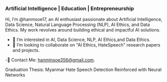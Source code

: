 ### Artificial Intelligence | Education | Entrepreneurship

Hi, I’m @hanmsoe17, an AI enthusiast passionate about Artificial Intelligence, Data Science, Natural Language Processing (NLP), AI Ethics, and Data Ethics. My work revolves around building ethical and impactful AI solutions.
- 👀 I’m interested in AI, Data Science, NLP, AI Ethics,and Data Ethics.
- 💞️ I’m looking to collaborate on "AI Ethics, HateSpeech" research papers and projects.

-📩 Contact Me: hanminsoe356@gmail.com.

Graduation Thesis: Myanmar Hate Speech Detection Reinforced with Neural Networks 


